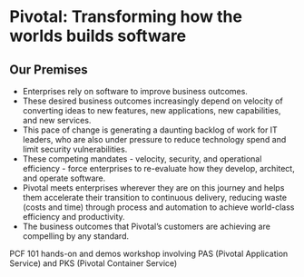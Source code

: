 # Pivotal: Transforming how the worlds builds software

## Our Premises
- Enterprises rely on software to improve business outcomes.
- These desired business outcomes increasingly depend on velocity of converting ideas to new features, new applications, new capabilities, and new services.
- This pace of change is generating a daunting backlog of work for IT leaders, who are also under pressure to reduce technology spend and limit security vulnerabilities.
- These competing mandates - velocity, security, and operational efficiency  - force enterprises to re-evaluate how they develop, architect, and operate software. 
- Pivotal meets enterprises wherever they are on this  journey and helps them accelerate their transition to continuous delivery, reducing waste (costs and time) through process and automation to achieve world-class efficiency and productivity.
- The business outcomes that Pivotal’s customers are achieving are compelling by any standard.







PCF 101 hands-on and demos workshop involving PAS (Pivotal Application Service) and PKS (Pivotal Container Service)





# 
